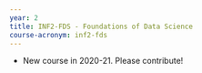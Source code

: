 ```yaml
---
year: 2
title: INF2-FDS - Foundations of Data Science
course-acronym: inf2-fds
---
```


- New course in 2020-21. Please contribute!
